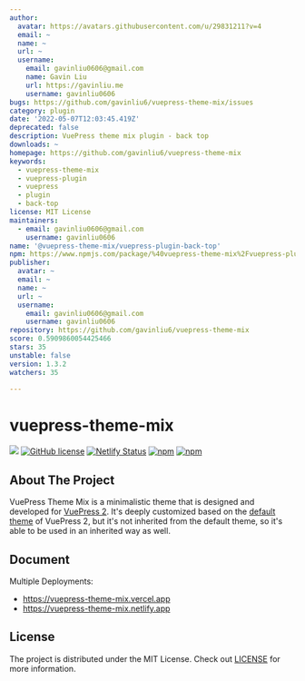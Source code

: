 ```yaml
---
author:
  avatar: https://avatars.githubusercontent.com/u/29831211?v=4
  email: ~
  name: ~
  url: ~
  username:
    email: gavinliu0606@gmail.com
    name: Gavin Liu
    url: https://gavinliu.me
    username: gavinliu0606
bugs: https://github.com/gavinliu6/vuepress-theme-mix/issues
category: plugin
date: '2022-05-07T12:03:45.419Z'
deprecated: false
description: VuePress theme mix plugin - back top
downloads: ~
homepage: https://github.com/gavinliu6/vuepress-theme-mix
keywords:
  - vuepress-theme-mix
  - vuepress-plugin
  - vuepress
  - plugin
  - back-top
license: MIT License
maintainers:
  - email: gavinliu0606@gmail.com
    username: gavinliu0606
name: '@vuepress-theme-mix/vuepress-plugin-back-top'
npm: https://www.npmjs.com/package/%40vuepress-theme-mix%2Fvuepress-plugin-back-top
publisher:
  avatar: ~
  email: ~
  name: ~
  url: ~
  username:
    email: gavinliu0606@gmail.com
    username: gavinliu0606
repository: https://github.com/gavinliu6/vuepress-theme-mix
score: 0.5909860054425466
stars: 35
unstable: false
version: 1.3.2
watchers: 35

---
```


# vuepress-theme-mix

[![](https://img.shields.io/badge/vuepress-next-blue)](https://v2.vuepress.vuejs.org)
[![GitHub license](https://img.shields.io/github/license/gavinliu6/vuepress-theme-mix)](https://github.com/gavinliu6/vuepress-theme-mix)
[![Netlify Status](https://api.netlify.com/api/v1/badges/1c7f6ca5-685b-463c-ab12-66b4d89c2eb7/deploy-status)](https://app.netlify.com/sites/vuepress-theme-mix/deploys)
[![npm](https://badgen.net/npm/v/vuepress-theme-mix/latest)](https://www.npmjs.com/package/vuepress-theme-mix)
[![npm](https://img.shields.io/npm/dt/vuepress-theme-mix)](https://www.npmjs.com/package/vuepress-theme-mix)

## About The Project

VuePress Theme Mix is a minimalistic theme that is designed and developed for [VuePress 2](https://v2.vuepress.vuejs.org/). It's deeply customized based on the [default theme](https://github.com/vuepress/vuepress-next/tree/main/packages/@vuepress/theme-default) of VuePress 2, but it's not inherited from the default theme, so it's able to be used in an inherited way as well.

## Document

Multiple Deployments:

- https://vuepress-theme-mix.vercel.app
- https://vuepress-theme-mix.netlify.app

## License

The project is distributed under the MIT License. Check out [LICENSE](https://github.com/vuepress/vuepress-theme-mix/blob/main/LICENSE) for more information.
